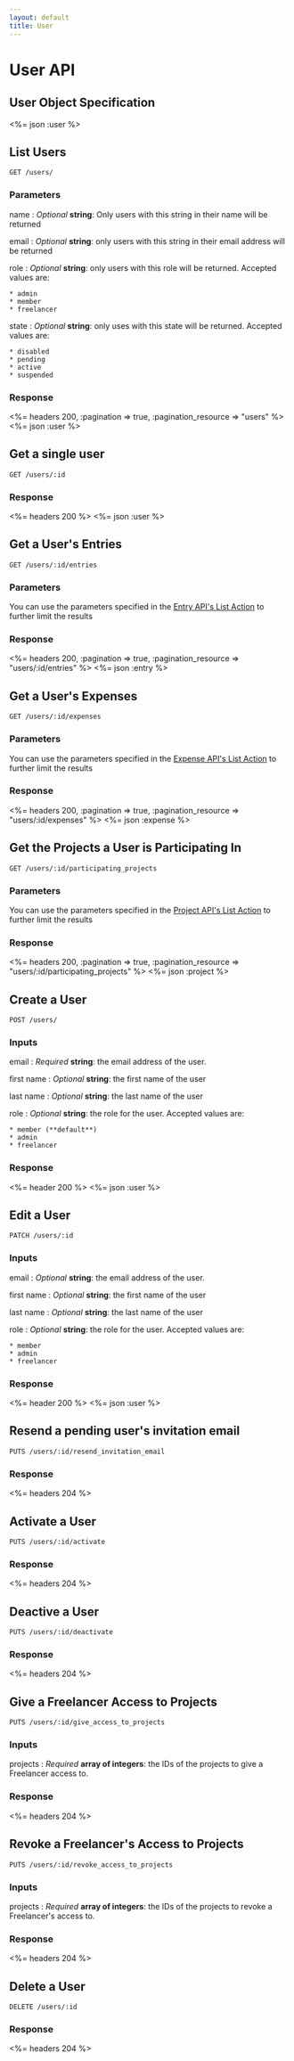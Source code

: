 ```yaml
---
layout: default
title: User
---
```


# User API

## User Object Specification
<%= json :user %>

## List Users

~~~
GET /users/
~~~

### Parameters

name
: *Optional* **string**: Only users with this string in their name will be returned

email
: *Optional* **string**: only users with this string in their email address will be returned

role
: *Optional* **string**: only users with this role will be returned. Accepted values are:

    * admin
    * member
    * freelancer

state
: *Optional* **string**: only uses with this state will be returned. Accepted values are:

    * disabled
    * pending
    * active
    * suspended

### Response

<%= headers 200, :pagination => true, :pagination_resource => "users" %>
<%= json :user %>

## Get a single user

~~~
GET /users/:id
~~~

### Response

<%= headers 200 %>
<%= json :user %>

## Get a User's Entries

~~~
GET /users/:id/entries
~~~

### Parameters

You can use the parameters specified in the [Entry API's List Action](/entries/index.html#list) to further limit the results

### Response

<%= headers 200, :pagination => true, :pagination_resource => "users/:id/entries" %>
<%= json :entry %>

## Get a User's Expenses

~~~
GET /users/:id/expenses
~~~

### Parameters

You can use the parameters specified in the [Expense API's List Action](/expenses/index.html#list) to further limit the results

### Response

<%= headers 200, :pagination => true, :pagination_resource => "users/:id/expenses" %>
<%= json :expense %>

## Get the Projects a User is Participating In

~~~
GET /users/:id/participating_projects
~~~

### Parameters

You can use the parameters specified in the [Project API's List Action](/projects/index.html#list) to further limit the results

### Response

<%= headers 200, :pagination => true, :pagination_resource => "users/:id/participating_projects" %>
<%= json :project %>

## Create a User

~~~
POST /users/
~~~

### Inputs

email
: *Required* **string**: the email address of the user.

first name
: *Optional* **string**: the first name of the user

last name
: *Optional* **string**: the last name of the user

role
: *Optional* **string**: the role for the user. Accepted values are:

    * member (**default**)
    * admin
    * freelancer

### Response

<%= header 200 %>
<%= json :user %>

## Edit a User

~~~
PATCH /users/:id
~~~

### Inputs

email
: *Optional* **string**: the email address of the user.

first name
: *Optional* **string**: the first name of the user

last name
: *Optional* **string**: the last name of the user

role
: *Optional* **string**: the role for the user. Accepted values are:

    * member
    * admin
    * freelancer

### Response

<%= header 200 %>
<%= json :user %>

## Resend a pending user's invitation email

~~~
PUTS /users/:id/resend_invitation_email
~~~

### Response

<%= headers 204 %>

## Activate a User

~~~
PUTS /users/:id/activate
~~~

### Response

<%= headers 204 %>

## Deactive a User

~~~
PUTS /users/:id/deactivate
~~~

### Response

<%= headers 204 %>

## Give a Freelancer Access to Projects

~~~
PUTS /users/:id/give_access_to_projects
~~~

### Inputs

projects
: *Required* **array of integers**: the IDs of the projects to give a Freelancer access to.

### Response

<%= headers 204 %>

## Revoke a Freelancer's Access to Projects

~~~
PUTS /users/:id/revoke_access_to_projects
~~~

### Inputs

projects
: *Required* **array of integers**: the IDs of the projects to revoke a Freelancer's access to.

### Response

<%= headers 204 %>

## Delete a User

~~~
DELETE /users/:id
~~~

### Response

<%= headers 204 %>